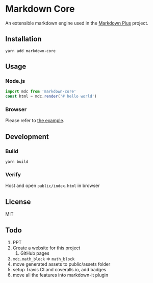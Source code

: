 # Markdown Core

An extensible markdown engine used in the [Markdown Plus](https://github.com/tylingsoft/markdown-plus) project.


## Installation

```
yarn add markdown-core
```


## Usage

### Node.js

```javascript
import mdc from 'markdown-core'
const html = mdc.render('# hello world')
```

### Browser

Please refer to [the example](./public).


## Development

### Build

```
yarn build
```

### Verify

Host and open `public/index.html` in browser


## License

MIT


## Todo

1. PPT
1. Create a website for this project
    1. GitHub pages
1. `mdc.math_block` => `math_block`
1. move generated assets to public/assets folder
1. setup Travis CI and coveralls.io, add badges
1. move all the features into markdown-it plugin
